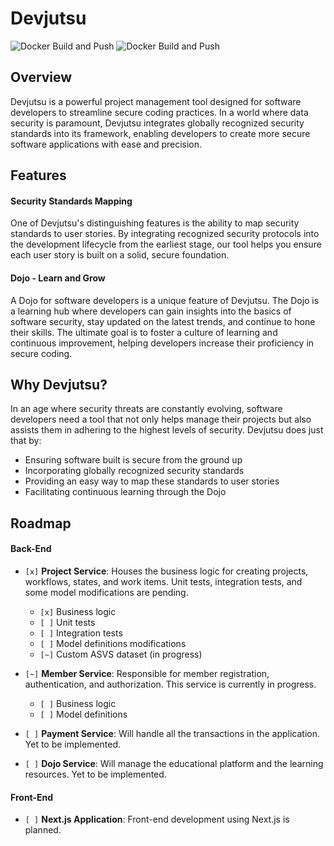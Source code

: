 # Devjutsu

![Docker Build and Push](https://github.com/jutsuteck/devjutsu/actions/workflows/docker-build-push.yml/badge.svg)
![Docker Build and Push](https://github.com/jutsuteck/devjutsu/actions/workflows/docker-trivy-scan.yml/badge.svg)

## Overview

Devjutsu is a powerful project management tool designed for software developers to streamline secure coding practices. In a world where data security is paramount, Devjutsu integrates globally recognized security standards into its framework, enabling developers to create more secure software applications with ease and precision.

## Features

#### Security Standards Mapping

One of Devjutsu's distinguishing features is the ability to map security standards to user stories. By integrating recognized security protocols into the development lifecycle from the earliest stage, our tool helps you ensure each user story is built on a solid, secure foundation.

#### Dojo - Learn and Grow

A Dojo for software developers is a unique feature of Devjutsu. The Dojo is a learning hub where developers can gain insights into the basics of software security, stay updated on the latest trends, and continue to hone their skills. The ultimate goal is to foster a culture of learning and continuous improvement, helping developers increase their proficiency in secure coding.

## Why Devjutsu?

In an age where security threats are constantly evolving, software developers need a tool that not only helps manage their projects but also assists them in adhering to the highest levels of security. Devjutsu does just that by:

- Ensuring software built is secure from the ground up
- Incorporating globally recognized security standards
- Providing an easy way to map these standards to user stories
- Facilitating continuous learning through the Dojo

## Roadmap

#### Back-End

- `[x]` **Project Service**: Houses the business logic for creating projects, workflows, states, and work items. Unit tests, integration tests, and some model modifications are pending.

  - `[x]` Business logic
  - `[ ]` Unit tests
  - `[ ]` Integration tests
  - `[ ]` Model definitions modifications
  - `[~]` Custom ASVS dataset (in progress)

- `[~]` **Member Service**: Responsible for member registration, authentication, and authorization. This service is currently in progress.

  - `[ ]` Business logic
  - `[ ]` Model definitions

- `[ ]` **Payment Service**: Will handle all the transactions in the application. Yet to be implemented.
- `[ ]` **Dojo Service**: Will manage the educational platform and the learning resources. Yet to be implemented.

#### Front-End

- `[ ]` **Next.js Application**: Front-end development using Next.js is planned.
